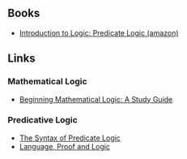 ## Books

- [Introduction to Logic: Predicate Logic (amazon)](https://www.amazon.com/dp/0131649892)

## Links

### Mathematical Logic

- [Beginning Mathematical Logic: A Study Guide](https://www.logicmatters.net/resources/pdfs/LogicStudyGuide.pdf)

### Predicative Logic

- [The Syntax of Predicate Logic](https://www.bu.edu/linguistics/UG/course/lx502/_docs/lx502-predicate%20logic%201.pdf)
- [Language, Proof and Logic](https://homepages.uc.edu/~martinj/Symbolic_Logic/341%20Syllabus,%20Textbook,%20Handouts,%20Notes/LPL%20textbook.pdf)
